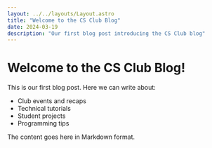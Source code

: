```yaml
---
layout: ../../layouts/Layout.astro
title: "Welcome to the CS Club Blog"
date: 2024-03-19
description: "Our first blog post introducing the CS Club blog"
---
```


# Welcome to the CS Club Blog!

This is our first blog post. Here we can write about:
- Club events and recaps
- Technical tutorials
- Student projects
- Programming tips

The content goes here in Markdown format.